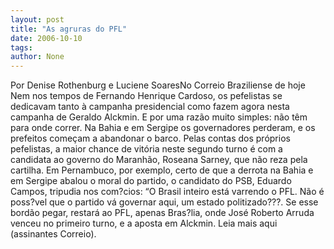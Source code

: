 ```yaml
---
layout: post
title: "As agruras do PFL"
date: 2006-10-10
tags: 
author: None
---
```

Por Denise Rothenburg e Luciene SoaresNo Correio Braziliense de hoje
Nem nos tempos de Fernando Henrique Cardoso, os pefelistas se dedicavam tanto à campanha presidencial como fazem agora nesta campanha de Geraldo Alckmin. E por uma razão muito simples: não têm para onde correr. 
Na Bahia e em Sergipe os governadores perderam, e os prefeitos começam a abandonar o barco. Pelas contas dos próprios pefelistas, a maior chance de vitória neste segundo turno é com a candidata ao governo do Maranhão, Roseana Sarney, que não reza pela cartilha. 
Em Pernambuco, por exemplo, certo de que a derrota na Bahia e em Sergipe abalou o moral do partido, o candidato do PSB, Eduardo Campos, tripudia nos com?cios: “O Brasil inteiro está varrendo o PFL. Não é poss?vel que o partido vá governar aqui, um estado politizado???. 
Se esse bordão pegar, restará ao PFL, apenas Bras?lia, onde José Roberto Arruda venceu no primeiro turno, e a aposta em Alckmin.
Leia mais aqui (assinantes Correio). 